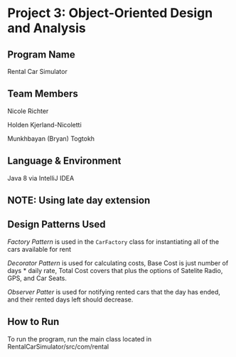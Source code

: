 # Project 3: Object-Oriented Design and Analysis

## Program Name

Rental Car Simulator

## Team Members

Nicole Richter

Holden Kjerland-Nicoletti

Munkhbayan (Bryan) Togtokh

## Language & Environment

Java 8 via IntelliJ IDEA

## NOTE: Using late day extension

## Design Patterns Used

*Factory Pattern* is used in the `CarFactory` class for instantiating all of the cars available for rent

*Decorator Pattern* is used for calculating costs, Base Cost is just number of days * daily rate, Total Cost covers that plus the options of Satelite Radio, GPS, and Car Seats.

*Observer Patter* is used for notifying rented cars that the day has ended, and their rented days left should decrease.

## How to Run

To run the program, run the main class located in RentalCarSimulator/src/com/rental

